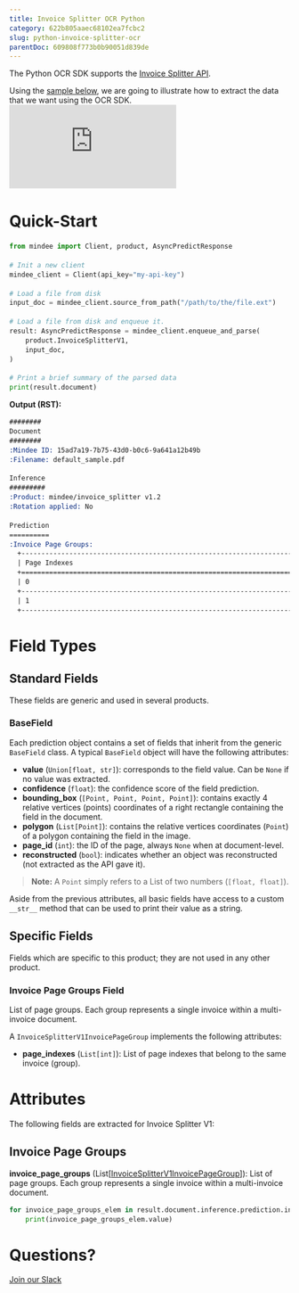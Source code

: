 ```yaml
---
title: Invoice Splitter OCR Python
category: 622b805aaec68102ea7fcbc2
slug: python-invoice-splitter-ocr
parentDoc: 609808f773b0b90051d839de
---
```

The Python OCR SDK supports the [Invoice Splitter API](https://platform.mindee.com/mindee/invoice_splitter).

Using the [sample below](https://github.com/mindee/client-lib-test-data/blob/main/products/invoice_splitter/default_sample.pdf), we are going to illustrate how to extract the data that we want using the OCR SDK.
![Invoice Splitter sample](https://github.com/mindee/client-lib-test-data/blob/main/products/invoice_splitter/default_sample.pdf?raw=true)

# Quick-Start
```py
from mindee import Client, product, AsyncPredictResponse

# Init a new client
mindee_client = Client(api_key="my-api-key")

# Load a file from disk
input_doc = mindee_client.source_from_path("/path/to/the/file.ext")

# Load a file from disk and enqueue it.
result: AsyncPredictResponse = mindee_client.enqueue_and_parse(
    product.InvoiceSplitterV1,
    input_doc,
)

# Print a brief summary of the parsed data
print(result.document)

```

**Output (RST):**
```rst
########
Document
########
:Mindee ID: 15ad7a19-7b75-43d0-b0c6-9a641a12b49b
:Filename: default_sample.pdf

Inference
#########
:Product: mindee/invoice_splitter v1.2
:Rotation applied: No

Prediction
==========
:Invoice Page Groups:
  +--------------------------------------------------------------------------+
  | Page Indexes                                                             |
  +==========================================================================+
  | 0                                                                        |
  +--------------------------------------------------------------------------+
  | 1                                                                        |
  +--------------------------------------------------------------------------+
```

# Field Types
## Standard Fields
These fields are generic and used in several products.

### BaseField
Each prediction object contains a set of fields that inherit from the generic `BaseField` class.
A typical `BaseField` object will have the following attributes:

* **value** (`Union[float, str]`): corresponds to the field value. Can be `None` if no value was extracted.
* **confidence** (`float`): the confidence score of the field prediction.
* **bounding_box** (`[Point, Point, Point, Point]`): contains exactly 4 relative vertices (points) coordinates of a right rectangle containing the field in the document.
* **polygon** (`List[Point]`): contains the relative vertices coordinates (`Point`) of a polygon containing the field in the image.
* **page_id** (`int`): the ID of the page, always `None` when at document-level.
* **reconstructed** (`bool`): indicates whether an object was reconstructed (not extracted as the API gave it).

> **Note:** A `Point` simply refers to a List of two numbers (`[float, float]`).


Aside from the previous attributes, all basic fields have access to a custom `__str__` method that can be used to print their value as a string.

## Specific Fields
Fields which are specific to this product; they are not used in any other product.

### Invoice Page Groups Field
List of page groups. Each group represents a single invoice within a multi-invoice document.

A `InvoiceSplitterV1InvoicePageGroup` implements the following attributes:

* **page_indexes** (`List[int]`): List of page indexes that belong to the same invoice (group).

# Attributes
The following fields are extracted for Invoice Splitter V1:

## Invoice Page Groups
**invoice_page_groups** (List[[InvoiceSplitterV1InvoicePageGroup](#invoice-page-groups-field)]): List of page groups. Each group represents a single invoice within a multi-invoice document.

```py
for invoice_page_groups_elem in result.document.inference.prediction.invoice_page_groups:
    print(invoice_page_groups_elem.value)
```

# Questions?
[Join our Slack](https://join.slack.com/t/mindee-community/shared_invite/zt-2d0ds7dtz-DPAF81ZqTy20chsYpQBW5g)
